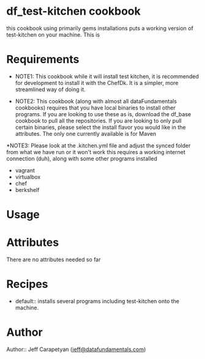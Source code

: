 # df_test-kitchen cookbook
this cookbook using primarily gems installations puts a working version of test-kitchen on your machine. This is
# Requirements

* NOTE1: This cookbook while it will install test kitchen, it is recommended for development to install it with the ChefDk. It is a simpler, more streamlined way of doing it. 

* NOTE2: This cookbook (along with almost all dataFundamentals cookbooks) requires that you have local binaries to install other programs. If you are looking to use these as is, download the df_base cookbook to pull all the repositories. If you are looking to only pull certain binaries, please select the install flavor you would like in the attributes. The only one currently available is for Maven

*NOTE3: Please look at the .kitchen.yml file and adjust the synced folder from what we have run or it won't work
this requires a working internet connection (duh), along with some other programs installed

* vagrant
* virtualbox
* chef
* berkshelf

# Usage

# Attributes
There are no attributes needed so far

# Recipes
* default:: installs several programs including test-kitchen onto the machine.
# Author

Author:: Jeff Carapetyan (<jeff@datafundamentals.com>)
